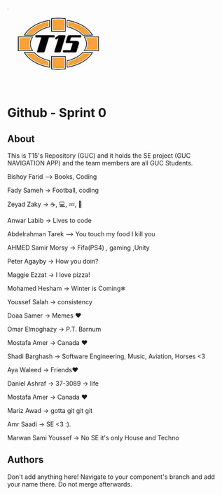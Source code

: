 ﻿
﻿![Logo](team15-logo.jpg)
# Github - Sprint 0

## About
This is T15's Repository (GUC) and it holds the SE project (GUC NAVIGATION APP) and the team members are all GUC Students.

Bishoy Farid --> Books, Coding

Fady Sameh -> Football, coding

Zeyad Zaky -> ☕, 💻, 💤,  🔁

Anwar Labib -> Lives to code

Abdelrahman Tarek --> You touch my food I kill you

AHMED Samir Morsy -> Fifa(PS4) , gaming ,Unity

Peter Agayby -> How you doin?

Maggie Ezzat -> I love pizza!

Mohamed Hesham -> Winter is Coming❄

Youssef Salah -> consistency

Doaa Samer -> Memes ❤️

Omar Elmoghazy -> P.T. Barnum

Mostafa Amer -> Canada ❤️

Shadi Barghash -> Software Engineering, Music, Aviation, Horses <3

Aya Waleed -> Friends❤️

Daniel Ashraf -> 37-3089 -> life

Mostafa Amer -> Canada ❤️

Mariz Awad -> gotta git git git

Amr Saadi -> SE <3 :).

Marwan Sami Youssef -> No SE it's only House and Techno

## Authors

Don't add anything here!
Navigate to your component's branch and add your name there. Do not merge afterwards.
